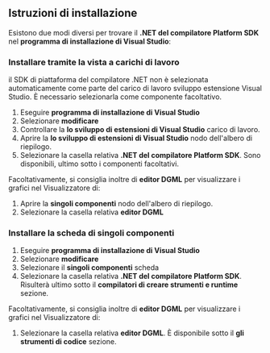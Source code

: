 ## <a name="installation-instructions"></a>Istruzioni di installazione 

Esistono due modi diversi per trovare il **.NET del compilatore Platform SDK** nel **programma di installazione di Visual Studio**:

### <a name="install-using-the-workloads-view"></a>Installare tramite la vista a carichi di lavoro

il SDK di piattaforma del compilatore .NET non è selezionata automaticamente come parte del carico di lavoro sviluppo estensione Visual Studio. È necessario selezionarla come componente facoltativo.

1. Eseguire **programma di installazione di Visual Studio** 
1. Selezionare **modificare** 
1. Controllare la **lo sviluppo di estensioni di Visual Studio** carico di lavoro.
1. Aprire la **lo sviluppo di estensioni di Visual Studio** nodo dell'albero di riepilogo.
1. Selezionare la casella relativa **.NET del compilatore Platform SDK**. Sono disponibili, ultimo sotto i componenti facoltativi.

Facoltativamente, si consiglia inoltre di **editor DGML** per visualizzare i grafici nel Visualizzatore di:

1. Aprire la **singoli componenti** nodo dell'albero di riepilogo.
1. Selezionare la casella relativa **editor DGML**

### <a name="install-using-the-individual-components-tab"></a>Installare la scheda di singoli componenti

1. Eseguire **programma di installazione di Visual Studio** 
1. Selezionare **modificare** 
1. Selezionare il **singoli componenti** scheda 
1. Selezionare la casella relativa **.NET del compilatore Platform SDK**. Risulterà ultimo sotto il **compilatori di creare strumenti e runtime** sezione.

Facoltativamente, si consiglia inoltre di **editor DGML** per visualizzare i grafici nel Visualizzatore di:

1. Selezionare la casella relativa **editor DGML**. È disponibile sotto il **gli strumenti di codice** sezione.
